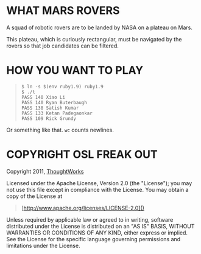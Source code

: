 # WHAT MARS ROVERS

A squad of robotic rovers are to be landed by NASA on a plateau on Mars.

This plateau, which is curiously rectangular, must be navigated by the rovers
so that job candidates can be filtered.

# HOW YOU WANT TO PLAY

>     $ ln -s $(env ruby1.9) ruby1.9
>     $ ./t
>     PASS 140 Xiao Li
>     PASS 140 Ryan Buterbaugh
>     PASS 138 Satish Kumar
>     PASS 133 Ketan Padegaonkar
>     PASS 109 Rick Grundy

Or something like that. `wc` counts newlines.

# COPYRIGHT OSL FREAK OUT

Copyright 2011, [ThoughtWorks](http://thoughtworks.com/)

Licensed under the Apache License, Version 2.0 (the "License"); you may not use
this file except in compliance with the License.  You may obtain a copy of the
License at

> [http://www.apache.org/licenses/LICENSE-2.0]()

Unless required by applicable law or agreed to in writing, software distributed
under the License is distributed on an "AS IS" BASIS, WITHOUT WARRANTIES OR
CONDITIONS OF ANY KIND, either express or implied.  See the License for the
specific language governing permissions and limitations under the License.
